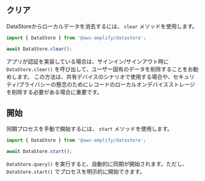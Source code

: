 ## クリア

DataStoreからローカルデータを消去するには、 `clear` メソッドを使用します。

```js
import { DataStore } from '@aws-amplify/datastore';

await DataStore.clear();
```

<amplify-callout>

アプリが認証を実装している場合は、サインイン/サインアウト時に `DataStore.clear()` を呼び出して、ユーザー固有のデータを削除することをお勧めします。 この方法は、共有デバイスのシナリオで使用する場合や、セキュリティ/プライバシーの懸念のためにレコードのローカルオンデバイスストレージを削除する必要がある場合に重要です。

</amplify-callout>

## 開始

同期プロセスを手動で開始するには、 `start` メソッドを使用します。

```js
import { DataStore } from '@aws-amplify/datastore';

await DataStore.start();
```

`DataStore.query()` を実行すると、自動的に同期が開始されます。ただし、 `DataStore.start()` でプロセスを明示的に開始できます。